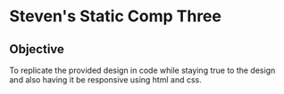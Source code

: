 # Steven's Static Comp Three
## Objective
To replicate the provided design in code while staying true to the design and also having it be responsive using html and css.
